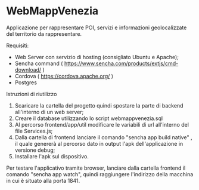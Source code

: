 # WebMappVenezia
Applicazione per rappresentare POI, servizi e informazioni geolocalizzate del territorio da rappresentare.

Requisiti:
- Web Server con servizio di hosting (consigliato Ubuntu e Apache);
- Sencha command ( https://www.sencha.com/products/extjs/cmd-download/ )
- Cordova ( https://cordova.apache.org/ )
- Postgres

Istruzioni di riutilizzo

1. Scaricare la cartella del progetto quindi spostare la parte di backend all'interno di un web server;
2. Creare il database utilizzando lo script webmappvenezia.sql
3. Al percorso frontend/app/util modificare le variabili di url all'interno del file Services.js;
4. Dalla cartella di frontend lanciare il comando "sencha app build native" , il quale genererà al percorso dato in output l'apk dell'applicazione in versione debug;
5. Installare l'apk sul dispositivo.


Per testare l'applicativo tramite browser, lanciare dalla cartella frontend il comando "sencha app watch", quindi raggiungere l'indirizzo della macchina in cui è situato alla porta 1841.
